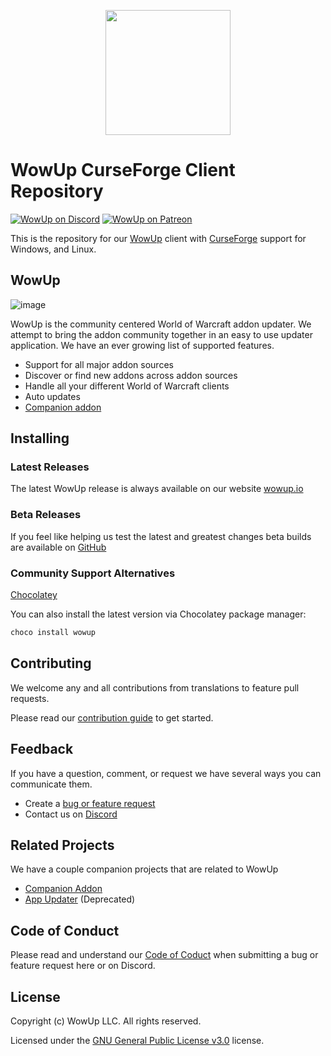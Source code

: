 <p align="center">
  <img src="https://cdn.wowup.io/site/assets/icons/android-chrome-512x512.png" width="200" />
</p>

# WowUp CurseForge Client Repository

[![WowUp on Discord](https://img.shields.io/static/v1?label=Discord&message=WowUp&color=7289DA)](https://discord.gg/rk4F5aD)
[![WowUp on Patreon](https://img.shields.io/static/v1?label=Patreon&message=WowUp&color=f96854)](https://www.patreon.com/jliddev)

This is the repository for our [WowUp](https://wowup.io) client with [CurseForge](https://curseforge.com) support for Windows, and Linux.

## WowUp

![image](https://user-images.githubusercontent.com/20467484/198173792-6287ab5b-efc4-4686-be14-b69f4ec3b298.png)

WowUp is the community centered World of Warcraft addon updater. We attempt to bring the addon community together in an easy to use updater application. We have an ever growing list of supported features.

- Support for all major addon sources
- Discover or find new addons across addon sources
- Handle all your different World of Warcraft clients
- Auto updates
- [Companion addon](https://github.com/WowUp/WowUp.Addon)

## Installing

### Latest Releases

The latest WowUp release is always available on our website [wowup.io](https://wowup.io)

### Beta Releases

If you feel like helping us test the latest and greatest changes beta builds are available on [GitHub](https://github.com/WowUp/WowUp/releases)

### Community Support Alternatives

[Chocolatey](https://chocolatey.org)

You can also install the latest version via Chocolatey package manager:

```cmd
choco install wowup
```

## Contributing

We welcome any and all contributions from translations to feature pull requests.

Please read our [contribution guide](https://github.com/WowUp/WowUp/blob/master/CONTRIBUTING.md) to get started.

## Feedback

If you have a question, comment, or request we have several ways you can communicate them.

- Create a [bug or feature request](https://github.com/WowUp/WowUp/issues)
- Contact us on [Discord](https://discord.gg/rk4F5aD)

## Related Projects

We have a couple companion projects that are related to WowUp

- [Companion Addon](https://github.com/WowUp/WowUp.Addon)
- [App Updater](https://github.com/WowUp/WowUpUpdater) (Deprecated)

## Code of Conduct

Please read and understand our [Code of Coduct](https://github.com/WowUp/WowUp/blob/master/CODE_OF_CONDUCT.md) when submitting a bug or feature request here or on Discord.

## License

Copyright (c) WowUp LLC. All rights reserved.

Licensed under the [GNU General Public License v3.0](https://github.com/WowUp/WowUp/blob/master/LICENSE) license.
